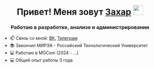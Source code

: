 <h1 align="center">Привет! Меня зовут <a href="https://vk.com/shinydiamond" target="_blank">Захар</a> 
<img src="https://github.com/blackcater/blackcater/raw/main/images/Hi.gif" height="32"/></h1>
<h3 align="center">Работаю в разработке, анализе и администрировании</h3>

- 📫 Связь со мной: <a href="https://vk.com/shinydiamond" target="_blank">ВК</a>, <a href="https://t.me/mfkrg1" target="_blank">Телеграм</a>
- 📚 Закончил МИРЭА - Российский Технологический Университет
- 💻 Работаю в MGCom (2024 - ...)
- 💻 Общий опыт работы 3 года
